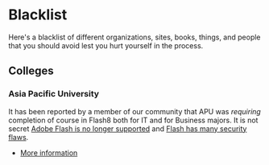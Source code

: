 # Blacklist

Here's a blacklist of different organizations, sites, books, things, and people
that you should avoid lest you hurt yourself in the process.

## Colleges

### Asia Pacific University

It has been reported by a member of our community that APU was
*requiring* completion of course in Flash8 both for IT and for Business
majors. It is not secret [Adobe Flash is no longer supported](https://duck.com/lite?kd=-1&kp=-1&q=Adobe+Flash+is+no+longer+supported) and
[Flash has many security flaws](https://duck.com/lite?kd=-1&kp=-1&q=Flash+has+many+security+flaws).

* [More
  information](https://eduspiral.com/about-us-eduspiral-consultant-services/advise-best-course-study-top-private-universities-malaysia/choosing-your-course/best-design-courses-top-universities-malaysia/animation/malaysias-top-universities-offering-diploma-in-digital-animation-visual-effects-vfx/)

